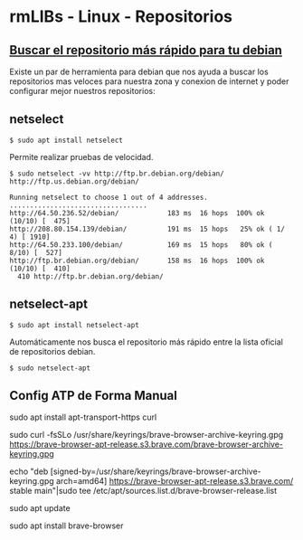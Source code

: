 # rmLIBs - Linux - Repositorios

## [Buscar el repositorio más rápido para tu debian](https://bantics.com.ar/buscar-el-repositorio-mas-rapido-para-tu-debian/)

Existe un par de herramienta para debian que nos ayuda a buscar los repositorios mas veloces para nuestra zona y conexion de internet y poder configurar mejor nuestros repositorios:

## netselect 
    $ sudo apt install netselect

Permite realizar pruebas de velocidad.

    $ sudo netselect -vv http://ftp.br.debian.org/debian/ http://ftp.us.debian.org/debian/

    Running netselect to choose 1 out of 4 addresses.       
    ..................................
    http://64.50.236.52/debian/            183 ms  16 hops  100% ok (10/10) [  475]
    http://208.80.154.139/debian/          191 ms  15 hops   25% ok ( 1/ 4) [ 1910]
    http://64.50.233.100/debian/           169 ms  15 hops   80% ok ( 8/10) [  527]
    http://ftp.br.debian.org/debian/       158 ms  16 hops  100% ok (10/10) [  410]
      410 http://ftp.br.debian.org/debian/


## netselect-apt
    $ sudo apt install netselect-apt

Automáticamente nos busca el repositorio más rápido entre la lista oficial de repositorios debian.

    $ sudo netselect-apt


## Config ATP de Forma Manual
sudo apt install apt-transport-https curl

sudo curl -fsSLo /usr/share/keyrings/brave-browser-archive-keyring.gpg https://brave-browser-apt-release.s3.brave.com/brave-browser-archive-keyring.gpg

echo "deb [signed-by=/usr/share/keyrings/brave-browser-archive-keyring.gpg arch=amd64] https://brave-browser-apt-release.s3.brave.com/ stable main"|sudo tee /etc/apt/sources.list.d/brave-browser-release.list

sudo apt update

sudo apt install brave-browser
